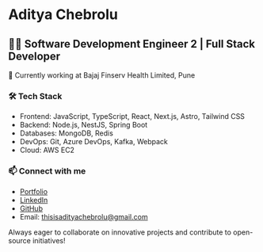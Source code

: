 # Aditya Chebrolu

## 👨‍💻 Software Development Engineer 2 | Full Stack Developer

🏢 Currently working at Bajaj Finserv Health Limited, Pune

### 🛠️ Tech Stack
- Frontend: JavaScript, TypeScript, React, Next.js, Astro, Tailwind CSS
- Backend: Node.js, NestJS, Spring Boot
- Databases: MongoDB, Redis
- DevOps: Git, Azure DevOps, Kafka, Webpack
- Cloud: AWS EC2




### 📫 Connect with me
- [Portfolio](https://adityachebrolu.com)
- [LinkedIn](https://linkedin.com/in/adityachebrolu)
- [GitHub](https://github.com/aditya-chebrolu)
- Email: thisisadityachebrolu@gmail.com


Always eager to collaborate on innovative projects and contribute to open-source initiatives!

